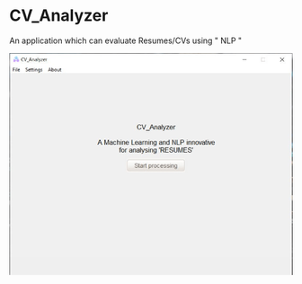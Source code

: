 # CV_Analyzer

   An application which can evaluate Resumes/CVs using " NLP "

!["Application Interface"](images/Capture.png)
